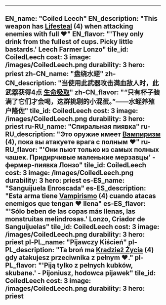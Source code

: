---

EN_name: "Coiled Leech"
EN_description: "This weapon has  <u>Lifesteal</u> (4) when attacking enemies with full ❤️"
EN_flavor: "'They only drink from the fullest of cups. Picky little bastards.' Leech Farmer Lonzo"
tile_id: CoiledLeech
cost: 3
image: /images/CoiledLeech.png
durability: 3
hero: priest
zh-CN_name: "盘绕水蛭"
zh-CN_description: "当使用此武器攻击满血敌人时，此武器获得4点 <u>生命吸取</u>"
zh-CN_flavor: "“只有杯子装满了它们才会喝，这群挑剔的小混蛋。”——水蛭养殖户隆佐"
tile_id: CoiledLeech
cost: 3
image: /images/CoiledLeech.png
durability: 3
hero: priest
ru-RU_name: "Спиральная пиявка"
ru-RU_description: "Это оружие имеет  <u>Вампиризм</u> (4), пока вы атакуете врага с полным ❤️"
ru-RU_flavor: "'Они пьют только из самых полных чашек. Придирчивые маленькие мерзавцы' - фермер-пиявка Лонзо"
tile_id: CoiledLeech
cost: 3
image: /images/CoiledLeech.png
durability: 3
hero: priest
es-ES_name: "Sanguijuela Enroscada"
es-ES_description: "Esta arma tiene  <u>Vampirismo</u> (4) cuando atacas enemigos que tengan ❤️ llena"
es-ES_flavor: "'Sólo beben de las copas más llenas, las monstruitas melindrosas.' Lonzo, Criador de Sanguijuelas"
tile_id: CoiledLeech
cost: 3
image: /images/CoiledLeech.png
durability: 3
hero: priest
pl-PL_name: "Pijawczy Kiścień"
pl-PL_description: "Ta broń ma  <u>Kradzież Życia</u> (4) gdy atakujesz przeciwnika z pełnym ❤️."
pl-PL_flavor: "'Piją tylko z pełnych kubków, skubane.' - Pijoniusz, hodowca pijawek"
tile_id: CoiledLeech
cost: 3
image: /images/CoiledLeech.png
durability: 3
hero: priest
---